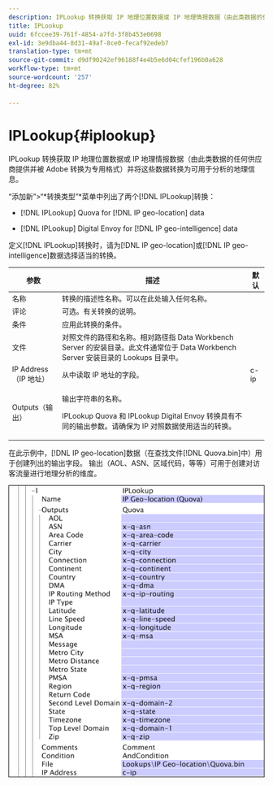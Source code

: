 ```yaml
---
description: IPLookup 转换获取 IP 地理位置数据或 IP 地理情报数据（由此类数据的任何供应商提供并被 Adobe 转换为专用格式）并将这些数据转换为可用于分析的地理信息。
title: IPLookup
uuid: 6fccee39-761f-4854-a7fd-3f8b453e0698
exl-id: 3e9dba44-8d31-49af-8ce0-fecaf92edeb7
translation-type: tm+mt
source-git-commit: d9df90242ef96188f4e4b5e6d04cfef196b0a628
workflow-type: tm+mt
source-wordcount: '257'
ht-degree: 82%

---
```


# IPLookup{#iplookup}

IPLookup 转换获取 IP 地理位置数据或 IP 地理情报数据（由此类数据的任何供应商提供并被 Adobe 转换为专用格式）并将这些数据转换为可用于分析的地理信息。

“添加新”>“*转换类型”*菜单中列出了两个[!DNL IPLookup]转换：

* [!DNL IPLookup] Quova for  [!DNL IP geo-location] data

* [!DNL IPLookup] Digital Envoy for  [!DNL IP geo-intelligence] data

定义[!DNL IPLookup]转换时，请为[!DNL IP geo-location]或[!DNL IP geo-intelligence]数据选择适当的转换。

<table id="table_C438A30AB5E64160A5C486D6887B1D7E"> 
 <thead> 
  <tr> 
   <th colname="col1" class="entry"> 参数 </th> 
   <th colname="col2" class="entry"> 描述 </th> 
   <th colname="col3" class="entry"> 默认 </th> 
  </tr> 
 </thead>
 <tbody> 
  <tr> 
   <td colname="col1"> 名称 </td> 
   <td colname="col2"> 转换的描述性名称。可以在此处输入任何名称。 </td> 
   <td colname="col3"> </td> 
  </tr> 
  <tr> 
   <td colname="col1"> 评论 </td> 
   <td colname="col2"> 可选。有关转换的说明。 </td> 
   <td colname="col3"> </td> 
  </tr> 
  <tr> 
   <td colname="col1"> 条件 </td> 
   <td colname="col2"> 应用此转换的条件。 </td> 
   <td colname="col3"> </td> 
  </tr> 
  <tr> 
   <td colname="col1"> 文件 </td> 
   <td colname="col2"> 对照文件的路径和名称。相对路径指 Data Workbench Server 的安装目录。此文件通常位于 Data Workbench Server 安装目录的 Lookups 目录中。 </td> 
   <td colname="col3"> </td> 
  </tr> 
  <tr> 
   <td colname="col1"> IP Address（IP 地址） </td> 
   <td colname="col2"> 从中读取 IP 地址的字段。 </td> 
   <td colname="col3"> c-ip </td> 
  </tr> 
  <tr> 
   <td colname="col1"> Outputs（输出） </td> 
   <td colname="col2"> <p>输出字符串的名称。 </p> <p> <span class="wintitle">IPLookup</span> Quova 和 <span class="wintitle">IPLookup</span> Digital Envoy 转换具有不同的输出参数。请确保为 IP 对照数据使用适当的转换。 </p> </td> 
   <td colname="col3"> </td> 
  </tr> 
 </tbody> 
</table>

在此示例中，[!DNL IP geo-location]数据（在查找文件[!DNL Quova.bin]中）用于创建列出的输出字段。 输出（AOL、ASN、区域代码，等等）可用于创建对访客流量进行地理分析的维度。

![](assets/cfg_TransformationType_IPLookup.png)
